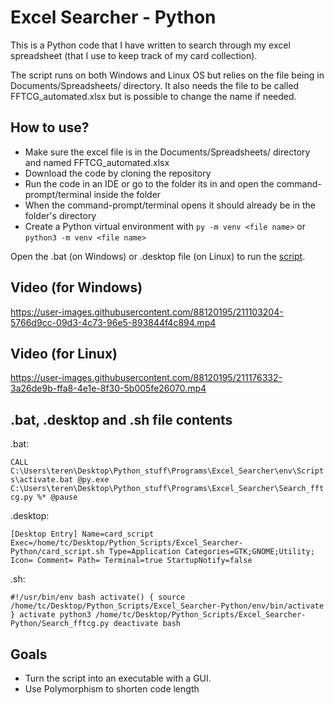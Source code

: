 # Excel Searcher - Python

This is a Python code that I have written to search through my excel spreadsheet (that I use to keep track of my card collection).

The script runs on both Windows and Linux OS but relies on the file being in Documents/Spreadsheets/ directory. It also needs the file to be called FFTCG_automated.xlsx but is possible to change the name if needed.

## How to use?
- Make sure the excel file is in the Documents/Spreadsheets/ directory and named FFTCG_automated.xlsx
- Download the code by cloning the repository
- Run the code in an IDE or go to the folder its in and open the command-prompt/terminal inside the folder
- When the command-prompt/terminal opens it should already be in the folder's directory
- Create a Python virtual environment with `py -m venv <file name>` or `python3 -m venv <file name>`

Open the .bat (on Windows) or .desktop file (on Linux) to run the [script](#.bat,-.desktop-and-.sh-file-contents).

## Video (for Windows)

https://user-images.githubusercontent.com/88120195/211103204-5766d9cc-09d3-4c73-96e5-893844f4c894.mp4

## Video (for Linux)

https://user-images.githubusercontent.com/88120195/211176332-3a26de9b-ffa8-4e1e-8f30-5b005fe26070.mp4



## .bat, .desktop and .sh file contents
.bat:

`CALL C:\Users\teren\Desktop\Python_stuff\Programs\Excel_Searcher\env\Scripts\activate.bat
@py.exe C:\Users\teren\Desktop\Python_stuff\Programs\Excel_Searcher\Search_fftcg.py %*
@pause`

.desktop:

`[Desktop Entry]
Name=card_script
Exec=/home/tc/Desktop/Python_Scripts/Excel_Searcher-Python/card_script.sh
Type=Application
Categories=GTK;GNOME;Utility;
Icon=
Comment=
Path=
Terminal=true
StartupNotify=false`

.sh:

`#!/usr/bin/env bash
activate() {
source /home/tc/Desktop/Python_Scripts/Excel_Searcher-Python/env/bin/activate
}
activate
python3 /home/tc/Desktop/Python_Scripts/Excel_Searcher-Python/Search_fftcg.py
deactivate
bash`

## Goals
- Turn the script into an executable with a GUI.
- Use Polymorphism to shorten code length
